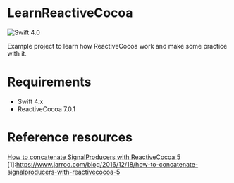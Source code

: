 # LearnReactiveCocoa
![Swift 4.0](https://img.shields.io/badge/Swift-4.0-orange.svg)

Example project to learn how ReactiveCocoa work and make some practice with it.

# Requirements

* Swift 4.x
* ReactiveCocoa 7.0.1

# Reference resources 
[How to concatenate SignalProducers with ReactiveCocoa 5](1)
[1]:https://www.jarroo.com/blog/2016/12/18/how-to-concatenate-signalproducers-with-reactivecocoa-5
